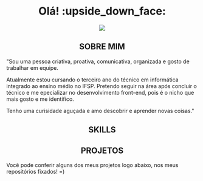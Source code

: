 

<h1 align="center">Olá! :upside_down_face:</h1>

<p align="center">
 <img src= "https://media.discordapp.net/attachments/816888490955636747/864915060622098472/Ola_eu_Sou_a_Amanda.png?width=840&height=473  width="500"/>
       </p>
       
       
 <h2 align="center" color = "red" >SOBRE MIM</h2>
 
 "Sou uma pessoa criativa, proativa, comunicativa, organizada e gosto de trabalhar em equipe. 
 
Atualmente estou cursando o terceiro ano do técnico em informática integrado ao ensino médio no IFSP. Pretendo seguir na área após concluir o técnico e me epecializar no desenvolvimento front-end, pois é o nicho que mais gosto e me identifico.

Tenho uma curisidade aguçada e amo descobrir e aprender novas coisas."
      

<h2 align="center" > SKILLS</h2>


<h2 align="center" >PROJETOS</h2>

Você pode conferir alguns dos meus projetos logo abaixo, nos meus repositórios fixados! =)
